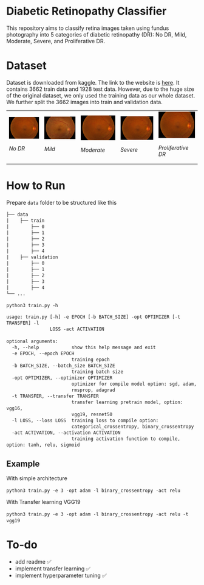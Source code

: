 # Diabetic Retinopathy Classifier

This repository aims to classify retina images taken using fundus photography into 5 categories of diabetic retinopathy (DR): No DR, Mild, Moderate, Severe, and Proliferative DR.

# Dataset
Dataset is downloaded from kaggle. The link to the website is [here](https://www.kaggle.com/c/aptos2019-blindness-detection).
It contains 3662 train data and 1928 test data.
However, due to the huge size of the original dataset, we only used the training data as our whole dataset. We further split the 3662 images into train and validation data.

<table>
<tr>
<td> <img src="image1.png" width="100"> <p><em>No DR</em> </p></td>
<td><img src="image2.png" width="100"> <p><em>Mild</em> </p></td>
<td> <img src="image1.png" width="100"> <p><em>Moderate</em> </p></td>
<td> <img src="image1.png" width="100"> <p><em>Severe</em> </p></td>
<td> <img src="image1.png" width="100"> <p><em>Proliferative DR</em> </p></td>
</tr>
</table>

# How to Run
Prepare `data` folder to be structured like this
    
 
    ├── data
    |    ├── train
    |        ├── 0
    |        ├── 1
    |        ├── 2
    |        ├── 3
    |        ├── 4
    |    ├── validation
    |        ├── 0
    |        ├── 1
    |        ├── 2
    |        ├── 3
    |        ├── 4
    └── ...        
            
`python3 train.py -h`

```
usage: train.py [-h] -e EPOCH [-b BATCH_SIZE] -opt OPTIMIZER [-t TRANSFER] -l
                LOSS -act ACTIVATION

optional arguments:
  -h, --help            show this help message and exit
  -e EPOCH, --epoch EPOCH
                        training epoch
  -b BATCH_SIZE, --batch_size BATCH_SIZE
                        training batch size
  -opt OPTIMIZER, --optimizer OPTIMIZER
                        optimizer for compile model option: sgd, adam,
                        rmsprop, adagrad
  -t TRANSFER, --transfer TRANSFER
                        transfer learning pretrain model, option: vgg16,
                        vgg19, resnet50
  -l LOSS, --loss LOSS  training loss to compile option:
                        categorical_crossentropy, binary_crossentropy
  -act ACTIVATION, --activation ACTIVATION
                        training activation function to compile, option: tanh, relu, sigmoid

```
## Example
With simple architecture

`python3 train.py -e 3 -opt adam -l binary_crossentropy -act relu`

With Transfer learning VGG19

`python3 train.py -e 3 -opt adam -l binary_crossentropy -act relu -t vgg19` 


# To-do
- add readme ✅
- implement transfer learning ✅
- implement hyperparameter tuning ✅
